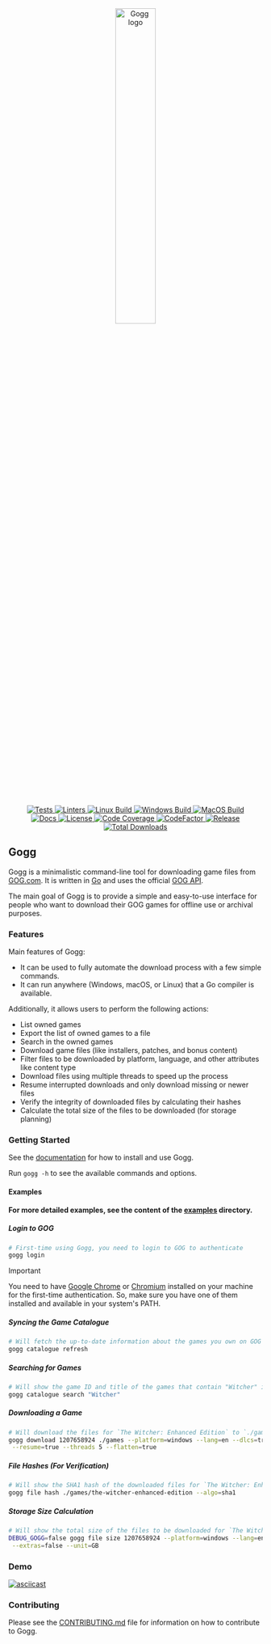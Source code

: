 <div align="center">
  <picture>
    <source media="(prefers-color-scheme: light)" srcset="logo.jpeg">
    <source media="(prefers-color-scheme: dark)" srcset="logo.jpeg">
    <img alt="Gogg logo" src="logo.jpeg" height="40%" width="40%">
  </picture>
</div>
<br>

<div align="center">
    <a href="https://github.com/habedi/gogg/actions/workflows/tests.yml">
        <img src="https://img.shields.io/github/actions/workflow/status/habedi/gogg/tests.yml?label=tests&style=flat&labelColor=555555&logo=github" alt="Tests">
    </a>
    <a href="https://github.com/habedi/gogg/actions/workflows/lints.yml">
        <img src="https://img.shields.io/github/actions/workflow/status/habedi/gogg/lints.yml?label=linters&style=flat&labelColor=555555&logo=github" alt="Linters">
    </a>
    <a href="https://github.com/habedi/gogg/actions/workflows/build_linux.yml">
        <img src="https://img.shields.io/github/actions/workflow/status/habedi/gogg/build_linux.yml?label=linux%20build&style=flat&labelColor=555555&logo=linux" alt="Linux Build">
    </a>
    <a href="https://github.com/habedi/gogg/actions/workflows/build_windows.yml">
        <img src="https://img.shields.io/github/actions/workflow/status/habedi/gogg/build_windows.yml?label=windows%20build&style=flat&labelColor=555555&logo=github" alt="Windows Build">
    </a>
    <a href="https://github.com/habedi/gogg/actions/workflows/build_macos.yml">
        <img src="https://img.shields.io/github/actions/workflow/status/habedi/gogg/build_macos.yml?label=macos%20build&style=flat&labelColor=555555&logo=apple" alt="MacOS Build">
    </a>
    <br>
    <a href="docs">
        <img src="https://img.shields.io/badge/docs-latest-3776ab?style=flat&labelColor=555555&logo=readthedocs" alt="Docs">
    </a>
    <a href="https://github.com/habedi/gogg">
        <img src="https://img.shields.io/badge/license-MIT-007ec6?style=flat&labelColor=555555&logo=open-source-initiative" alt="License">
    </a>
    <a href="https://codecov.io/gh/habedi/gogg">
        <img src="https://img.shields.io/codecov/c/github/habedi/gogg?style=flat&labelColor=555555&logo=codecov" alt="Code Coverage">
    </a>
    <a href="https://www.codefactor.io/repository/github/habedi/gogg">
        <img src="https://img.shields.io/codefactor/grade/github/habedi/gogg?style=flat&labelColor=555555&logo=codefactor" alt="CodeFactor">
    </a>
    <a href="https://github.com/habedi/gogg/releases/latest">
        <img src="https://img.shields.io/github/release/habedi/gogg.svg?style=flat&labelColor=555555&logo=github" alt="Release">
    </a>
    <a href="https://github.com/habedi/gogg/releases">
        <img src="https://img.shields.io/github/downloads/habedi/gogg/total.svg?style=flat&labelColor=555555&logo=github" alt="Total Downloads">
    </a>
</div>

## Gogg

Gogg is a minimalistic command-line tool for downloading game files from [GOG.com](https://www.gog.com/).
It is written in [Go](https://golang.org/) and uses the
official [GOG API](https://gogapidocs.readthedocs.io/en/latest/index.html).

The main goal of Gogg is to provide a simple and easy-to-use interface for people who want to download their GOG games
for offline use or archival purposes.

### Features

Main features of Gogg:

- It can be used to fully automate the download process with a few simple commands.
- It can run anywhere (Windows, macOS, or Linux) that a Go compiler is available.

Additionally, it allows users to perform the following actions:

- List owned games
- Export the list of owned games to a file
- Search in the owned games
- Download game files (like installers, patches, and bonus content)
- Filter files to be downloaded by platform, language, and other attributes like content type
- Download files using multiple threads to speed up the process
- Resume interrupted downloads and only download missing or newer files
- Verify the integrity of downloaded files by calculating their hashes
- Calculate the total size of the files to be downloaded (for storage planning)

### Getting Started

See the [documentation](docs/README.md) for how to install and use Gogg.

Run `gogg -h` to see the available commands and options.

#### Examples

**For more detailed examples, see the content of the [examples](docs/examples/) directory.**

##### Login to GOG

```bash
# First-time using Gogg, you need to login to GOG to authenticate
gogg login
```

> [!IMPORTANT]
> You need to have [Google Chrome](https://www.google.com/chrome/) or [Chromium](https://www.chromium.org/) installed on
> your machine for the first-time authentication.
> So, make sure you have one of them installed and available in your system's PATH.

##### Syncing the Game Catalogue

```bash
# Will fetch the up-to-date information about the games you own on GOG
gogg catalogue refresh
```

##### Searching for Games

```bash
# Will show the game ID and title of the games that contain "Witcher" in their title
gogg catalogue search "Witcher"
```

##### Downloading a Game

```bash
# Will download the files for `The Witcher: Enhanced Edition` to `./games` directory (without extra content)
gogg download 1207658924 ./games --platform=windows --lang=en --dlcs=true --extras=false \
 --resume=true --threads 5 --flatten=true
```

##### File Hashes (For Verification)

```bash
# Will show the SHA1 hash of the downloaded files for `The Witcher: Enhanced Edition`
gogg file hash ./games/the-witcher-enhanced-edition --algo=sha1
```

##### Storage Size Calculation

```bash
# Will show the total size of the files to be downloaded for `The Witcher: Enhanced Edition`
DEBUG_GOGG=false gogg file size 1207658924 --platform=windows --lang=en --dlcs=true \
 --extras=false --unit=GB
```

### Demo

[![asciicast](https://asciinema.org/a/kXMGRUUV149R37IEmZKtTH7nI.svg)](https://asciinema.org/a/kXMGRUUV149R37IEmZKtTH7nI)

### Contributing

Please see the [CONTRIBUTING.md](CONTRIBUTING.md) file for information on how to contribute to Gogg.
